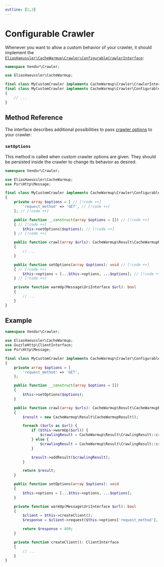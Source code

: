 ```yaml
---
outline: [2,3]
---
```


# Configurable Crawler

Whenever you want to allow a custom behavior of your crawler, it
should implement the
[`EliasHaeussler\CacheWarmup\Crawler\ConfigurableCrawlerInterface`](https://github.com/eliashaeussler/cache-warmup/blob/main/src/Crawler/ConfigurableCrawlerInterface.php):

```php
namespace Vendor\Crawler;

use EliasHaeussler\CacheWarmup;

final class MyCustomCrawler implements CacheWarmup\Crawler\CrawlerInterface // [!code --]
final class MyCustomCrawler implements CacheWarmup\Crawler\ConfigurableCrawlerInterface // [!code ++]
{
    // ...
}
```

## Method Reference

The interface describes additional possibilities to pass
[crawler options](../config-reference/crawler-options.md) to your
crawler:

### `setOptions`

This method is called when custom crawler options are given. They
should be persisted inside the crawler to change its behavior as
desired.

```php
namespace Vendor\Crawler;

use EliasHaeussler\CacheWarmup;
use Psr\Http\Message;

final class MyCustomCrawler implements CacheWarmup\Crawler\ConfigurableCrawlerInterface
{
    private array $options = [ // [!code ++]
        'request_method' => 'GET', // [!code ++]
    ]; // [!code ++]

    public function __construct(array $options = []) // [!code ++]
    { // [!code ++]
        $this->setOptions($options); // [!code ++]
    } // [!code ++]

    public function crawl(array $urls): CacheWarmup\Result\CacheWarmupResult
    {
        // ...
    }

    public function setOptions(array $options): void // [!code ++]
    { // [!code ++]
        $this->options = [...$this->options, ...$options]; // [!code ++]
    } // [!code ++]

    private function warmUp(Message\UriInterface $url): bool
    {
        // ...
    }
}
```

## Example

```php {9-11,13-16,35-38,43}
namespace Vendor\Crawler;

use EliasHaeussler\CacheWarmup;
use GuzzleHttp\ClientInterface;
use Psr\Http\Message;

final class MyCustomCrawler implements CacheWarmup\Crawler\ConfigurableCrawlerInterface
{
    private array $options = [
        'request_method' => 'GET',
    ];

    public function __construct(array $options = [])
    {
        $this->setOptions($options);
    }

    public function crawl(array $urls): CacheWarmup\Result\CacheWarmupResult
    {
        $result = new CacheWarmup\Result\CacheWarmupResult();

        foreach ($urls as $url) {
            if ($this->warmUp($url)) {
                $crawlingResult = CacheWarmup\Result\CrawlingResult::createSuccessful($url);
            } else {
                $crawlingResult = CacheWarmup\Result\CrawlingResult::createFailed($url);
            }

            $result->addResult($crawlingResult);
        }

        return $result;
    }

    public function setOptions(array $options): void
    {
        $this->options = [...$this->options, ...$options];
    }

    private function warmUp(Message\UriInterface $url): bool
    {
        $client = $this->createClient();
        $response = $client->request($this->options['request_method'], $url);

        return $response < 400;
    }

    private function createClient(): ClientInterface
    {
        // ...
    }
}
```
